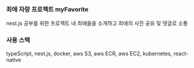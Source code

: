 ### 최애 자랑 프로젝트 myFavorite
nest.js 공부를 위한 프로젝트 
내 최애들을 소개하고 최애의 사진 공유 및 댓글로 소통

### 사용 스택
typeScript, nest.js, docker, aws S3, aws ECR, aws EC2, kubernetes, react-native
